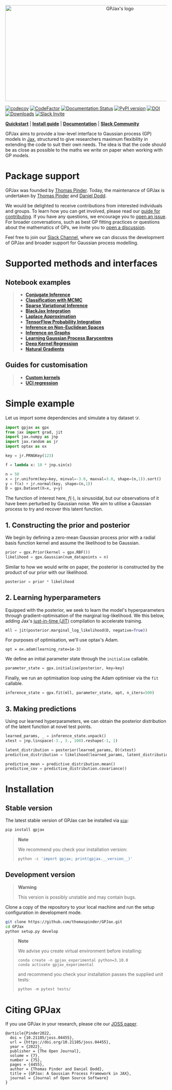<!-- <h1 align='center'>GPJax</h1>
<h2 align='center'>Gaussian processes in Jax.</h2> -->
<p align="center">
<img width="700" height="300" src="https://github.com/thomaspinder/GPJax/raw/master/docs/_static/gpjax_logo.svg" alt="GPJax's logo">
</p>

[![codecov](https://codecov.io/gh/JaxGaussianProcesses/GPJax/branch/master/graph/badge.svg?token=DM1DRDASU2)](https://codecov.io/gh/JaxGaussianProcesses/GPJax)
[![CodeFactor](https://www.codefactor.io/repository/github/jaxgaussianprocesses/gpjax/badge)](https://www.codefactor.io/repository/github/jaxgaussianprocesses/gpjax)
[![Documentation Status](https://readthedocs.org/projects/gpjax/badge/?version=latest)](https://gpjax.readthedocs.io/en/latest/?badge=latest)
[![PyPI version](https://badge.fury.io/py/GPJax.svg)](https://badge.fury.io/py/GPJax)
[![DOI](https://joss.theoj.org/papers/10.21105/joss.04455/status.svg)](https://doi.org/10.21105/joss.04455)
[![Downloads](https://pepy.tech/badge/gpjax)](https://pepy.tech/project/gpjax)
[![Slack Invite](https://img.shields.io/badge/Slack_Invite--blue?style=social&logo=slack)](https://join.slack.com/t/gpjax/shared_invite/zt-1da57pmjn-rdBCVg9kApirEEn2E5Q2Zw)

[**Quickstart**](#simple-example)
| [**Install guide**](#installation)
| [**Documentation**](https://gpjax.readthedocs.io/en/latest/)
| [**Slack Community**](https://join.slack.com/t/gpjax/shared_invite/zt-1da57pmjn-rdBCVg9kApirEEn2E5Q2Zw)

GPJax aims to provide a low-level interface to Gaussian process (GP) models in [Jax](https://github.com/google/jax), structured to give researchers maximum flexibility in extending the code to suit their own needs. The idea is that the code should be as close as possible to the maths we write on paper when working with GP models.

# Package support

GPJax was founded by [Thomas Pinder](https://github.com/thomaspinder). Today, the maintenance of GPJax is undertaken by [Thomas Pinder](https://github.com/thomaspinder) and [Daniel Dodd](https://github.com/Daniel-Dodd).

We would be delighted to receive contributions from interested individuals and groups. To learn how you can get involved, please read our [guide for contributing](https://github.com/thomaspinder/GPJax/blob/master/CONTRIBUTING.md). If you have any questions, we encourage you to [open an issue](https://github.com/thomaspinder/GPJax/issues/new/choose). For broader conversations, such as best GP fitting practices or questions about the mathematics of GPs, we invite you to [open a discussion](https://github.com/thomaspinder/GPJax/discussions).

Feel free to join our [Slack Channel](https://join.slack.com/t/gpjax/shared_invite/zt-1da57pmjn-rdBCVg9kApirEEn2E5Q2Zw), where we can discuss the development of GPJax and broader support for Gaussian process modelling.

# Supported methods and interfaces

## Notebook examples

> - [**Conjugate Inference**](https://gpjax.readthedocs.io/en/latest/examples/regression.html)
> - [**Classification with MCMC**](https://gpjax.readthedocs.io/en/latest/examples/classification.html)
> - [**Sparse Variational Inference**](https://gpjax.readthedocs.io/en/latest/examples/uncollapsed_vi.html)
> - [**BlackJax Integration**](https://gpjax.readthedocs.io/en/latest/examples/classification.html)
> - [**Laplace Approximation**](https://gpjax.readthedocs.io/en/latest/examples/classification.html#Laplace-approximation)
> - [**TensorFlow Probability Integration**](https://gpjax.readthedocs.io/en/latest/examples/tfp_integration.html)
> - [**Inference on Non-Euclidean Spaces**](https://gpjax.readthedocs.io/en/latest/examples/kernels.html#Custom-Kernel)
> - [**Inference on Graphs**](https://gpjax.readthedocs.io/en/latest/examples/graph_kernels.html)
> - [**Learning Gaussian Process Barycentres**](https://gpjax.readthedocs.io/en/latest/examples/barycentres.html)
> - [**Deep Kernel Regression**](https://gpjax.readthedocs.io/en/latest/examples/haiku.html)
> - [**Natural Gradients**](https://gpjax.readthedocs.io/en/latest/examples/natgrads.html)

## Guides for customisation
> 
> - [**Custom kernels**](https://gpjax.readthedocs.io/en/latest/examples/kernels.html#Custom-Kernel)
> - [**UCI regression**](https://gpjax.readthedocs.io/en/latest/examples/yacht.html)


# Simple example

Let us import some dependencies and simulate a toy dataset $\mathcal{D}$.

```python
import gpjax as gpx
from jax import grad, jit
import jax.numpy as jnp
import jax.random as jr
import optax as ox

key = jr.PRNGKey(123)

f = lambda x: 10 * jnp.sin(x)

n = 50
x = jr.uniform(key=key, minval=-3.0, maxval=3.0, shape=(n,1)).sort()
y = f(x) + jr.normal(key, shape=(n,1))
D = gpx.Dataset(X=x, y=y)
```

The function of interest here, $f(\cdot)$, is sinusoidal, but our observations of it have been perturbed by Gaussian noise. We aim to utilise a Gaussian process to try and recover this latent function.

## 1. Constructing the prior and posterior

We begin by defining a zero-mean Gaussian process prior with a radial basis function kernel and assume the likelihood to be Gaussian.

```python
prior = gpx.Prior(kernel = gpx.RBF())
likelihood = gpx.Gaussian(num_datapoints = n)
```

Similar to how we would write on paper, the posterior is constructed by the product of our prior with our likelihood.

```python
posterior = prior * likelihood
```

## 2. Learning hyperparameters

Equipped with the posterior, we seek to learn the model's hyperparameters through gradient-optimisation of the marginal log-likelihood. We this below, adding Jax's [just-in-time (JIT)](https://jax.readthedocs.io/en/latest/jax-101/02-jitting.html) compilation to accelerate training. 

```python
mll = jit(posterior.marginal_log_likelihood(D, negative=True))
```

For purposes of optimisation, we'll use optax's Adam.
```
opt = ox.adam(learning_rate=1e-3)
```

We define an initial parameter state through the `initialise` callable.

```python
parameter_state = gpx.initialise(posterior, key=key)
```

Finally, we run an optimisation loop using the Adam optimiser via the `fit` callable.

```python
inference_state = gpx.fit(mll, parameter_state, opt, n_iters=500)
```

## 3. Making predictions

Using our learned hyperparameters, we can obtain the posterior distribution of the latent function at novel test points.

```python
learned_params, _ = inference_state.unpack()
xtest = jnp.linspace(-3., 3., 100).reshape(-1, 1)

latent_distribution = posterior(learned_params, D)(xtest)
predictive_distribution = likelihood(learned_params, latent_distribution)

predictive_mean = predictive_distribution.mean()
predictive_cov = predictive_distribution.covariance()
```

# Installation

## Stable version

The latest stable version of GPJax can be installed via [`pip`](https://pip.pypa.io/en/stable/):

```bash
pip install gpjax
```

> **Note**
>
> We recommend you check your installation version:
> ```python
> python -c 'import gpjax; print(gpjax.__version__)'
> ```



## Development version
> **Warning**
>
> This version is possibly unstable and may contain bugs. 

Clone a copy of the repository to your local machine and run the setup configuration in development mode.
```bash
git clone https://github.com/thomaspinder/GPJax.git
cd GPJax
python setup.py develop
```

> **Note**
>
> We advise you create virtual environment before installing:
> ```
> conda create -n gpjax_experimental python=3.10.0
> conda activate gpjax_experimental
>  ```
>
> and recommend you check your installation passes the supplied unit tests:
>
> ```python
> python -m pytest tests/
> ```

# Citing GPJax

If you use GPJax in your research, please cite our [JOSS paper](https://joss.theoj.org/papers/10.21105/joss.04455#).

```
@article{Pinder2022,
  doi = {10.21105/joss.04455},
  url = {https://doi.org/10.21105/joss.04455},
  year = {2022},
  publisher = {The Open Journal},
  volume = {7},
  number = {75},
  pages = {4455},
  author = {Thomas Pinder and Daniel Dodd},
  title = {GPJax: A Gaussian Process Framework in JAX},
  journal = {Journal of Open Source Software}
}
```
